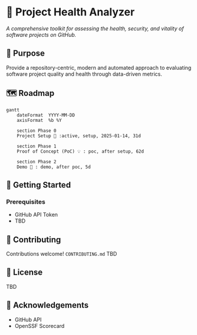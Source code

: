 # 🚀 Project Health Analyzer
*A comprehensive toolkit for assessing the health, security, and vitality of software projects on GitHub.*

## 🎯 Purpose
Provide a repository-centric, modern and automated approach to evaluating software project quality and health through data-driven metrics.

## 🗺️ Roadmap

```mermaid
gantt
    dateFormat  YYYY-MM-DD
    axisFormat  %b %Y

    section Phase 0
    Project Setup 🚀 :active, setup, 2025-01-14, 31d

    section Phase 1
    Proof of Concept (PoC) 💡 : poc, after setup, 62d

    section Phase 2
    Demo 🎉 : demo, after poc, 5d
```

## 🚦 Getting Started

### Prerequisites
- GitHub API Token
- TBD
  
## 🤝 Contributing
Contributions welcome! `CONTRIBUTING.md` TBD

## 📄 License
TBD

## 🌟 Acknowledgements
- GitHub API
- OpenSSF Scorecard

